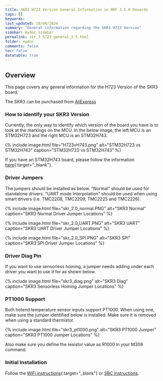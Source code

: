 ```yaml
---
title: SKR3 H723 Version General Information in RRF 3.5.0 Onwards
tags: []
keywords: 
last_updated: 10/04/2024
summary: "General information regarding the SKR3 H723 Version"
sidebar: mydoc_sidebar
permalink: skr_3_h723_general_3_5.html
folder: mydoc
comments: false
toc: false
datatable: true
---
```


## Overview

This page covers any general information for the H723 Version of the SKR3 board.  

The SKR3 can be purchased from [AliExpress](https://s.click.aliexpress.com/e/_DCUWwWd)

### How to identify your SKR3 Version

Currently, the only way to identify which version of the board you have is to look at the markings on the MCU. In the below image, the left MCU is an STM32H723 and the right MCU is an STM32H743.  

{% include image.html file="H723vH743.png" alt="STM32H723 vs STM32H743" caption="STM32H723 vs STM32H743" %}

If you have an STM32H743 board, please follow the information [here](skr_3_general.html){:target="_blank"}.

### Driver Jumpers

The jumpers should be installed as below. "Normal" should be used for standalone drivers. "UART mode Interpolation" should be used when using smart drivers (i.e. TMC2208, TMC2209, TMC2225 and TMC2226).  

{% include image.html file="skr_2.0_normal.PNG" alt="SKR3 Normal" caption="SKR3 Normal Driver Jumper Locations" %}

{% include image.html file="skr_2.0_UART.PNG" alt="SKR3 UART" caption="SKR3 UART Driver Jumper Locations" %}

{% include image.html file="skr_2.0_SPI.PNG" alt="SKR3 SPI" caption="SKR3 SPI Driver Jumper Locations" %}

### Driver Diag Pin

If you want to use sensorless homing, a jumper needs adding under each driver you want to use it for as shown below.

{% include image.html file="skr3_diag.png" alt="SKR3 Diag" caption="SKR3 Sensorless Homing Jumper Locations" %}

### PT1000 Support

Both hotend temperature sensor inputs support PT1000. When using one, make sure the jumper identified below is installed. Make sure it is removed when using a standard thermistor.  

{% include image.html file="skr3_pt1000.png" alt="SKR3 PT1000 Jumper" caption="SKR3 PT1000 Jumper Locations" %}

Also make sure you define the resistor value as R1000 in your M308 command.

### Initial Installation

Follow the [WiFi instructions](skr_3_h723_connected_wifi_3_5.html){:target="_blank"} or [SBC instructions](skr_3_h723_connected_sbc_3_5.html).
